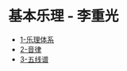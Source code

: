# 基本乐理 - 李重光

- [1-乐理体系](/Music/theory/basic_music_theory/theory_system.md)
- [2-音律](/Music/theory/basic_music_theory/metrical_patterns.md)
- [3-五线谱](/Music/theory/basic_music_theory/staff.md)

